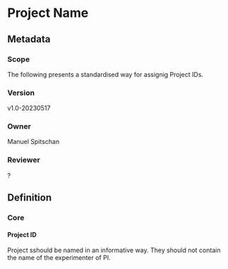 # Project Name

## Metadata

### Scope

The following presents a standardised way for assignig Project IDs.

### Version

v1.0-20230517

### Owner

Manuel Spitschan

### Reviewer

?

## Definition

### Core

#### Project ID

Project sshould be named in an informative way. They should not contain the name of the experimenter of PI.